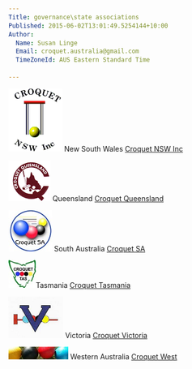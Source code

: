 ```yaml
---
Title: governance\state associations
Published: 2015-06-02T13:01:49.5254144+10:00
Author:
  Name: Susan Linge
  Email: croquet.australia@gmail.com
  TimeZoneId: AUS Eastern Standard Time

---
```

<img src= "/nsw-logo.gif" alt= "CNSW logo"/> New South Wales [Croquet NSW Inc](http://www.croquet-nsw.org/contact.html)

<img src= "/caq-logo3.png" alt= "CAQ logo"/> Queensland [Croquet Queensland](http://croquetqld.org/672-2/)

<img src= "/croquetsa-round3.jpg" alt= "SACA logo"/> South Australia [Croquet SA](http://www.croquetsa.com.au/?page_id=3238)

<img src= "/Tasmania-v3.jpg" alt= "Croquet Tasmania logo"/>Tasmania [Croquet Tasmania](http://croquettas.com/wp-content/uploads/TCDoc-Office-Bearers.pdf)

<img src= "/croquet-victoria3.png" alt= "Croquet Victoria logo"/>   Victoria [Croquet Victoria](http://www.croquetvic.asn.au/officers.php)

<img src= "/wa-logo3.jpg" alt= "Croquet West logo"/>    Western Australia [Croquet West](http://www.croquetwest.org.au/?page_id=16)